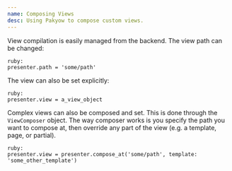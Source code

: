 ```yaml
---
name: Composing Views
desc: Using Pakyow to compose custom views.
---
```


View compilation is easily managed from the backend. The view path can be changed:

    ruby:
    presenter.path = 'some/path'

The view can also be set explicitly:

    ruby:
    presenter.view = a_view_object

Complex views can also be composed and set. This is done through the `ViewComposer` object. The way composer works is you specify the path you want to compose at, then override any part of the view (e.g. a template, page, or partial).

    ruby:
    presenter.view = presenter.compose_at('some/path', template: 'some_other_template')
